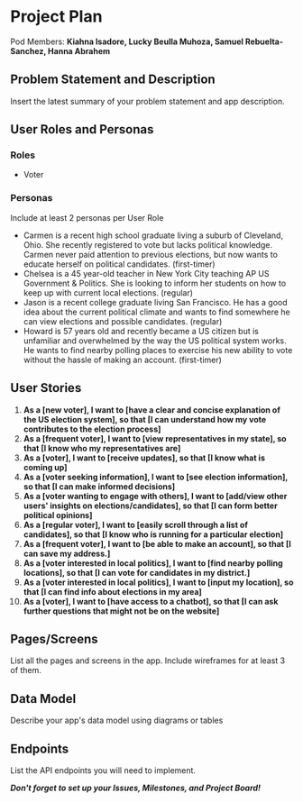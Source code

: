 # Project Plan

Pod Members: **Kiahna Isadore, Lucky Beulla Muhoza, Samuel Rebuelta-Sanchez, Hanna Abrahem**

## Problem Statement and Description

Insert the latest summary of your problem statement and app description.

## User Roles and Personas

### Roles

- Voter

### Personas

Include at least 2 personas per User Role

- Carmen is a recent high school graduate living a suburb of Cleveland, Ohio. She recently registered to vote but lacks political knowledge. Carmen never paid attention to previous elections, but now wants to educate herself on political candidates. (first-timer)
- Chelsea is a 45 year-old teacher in New York City teaching AP US Government & Politics. She is looking to inform her students on how to keep up with current local elections. (regular)
- Jason is a recent college graduate living San Francisco. He has a good idea about the current political climate and wants to find somewhere he can view elections and possible candidates. (regular)
- Howard is 57 years old and recently became a US citizen but is unfamiliar and overwhelmed by the way the US political system works. He wants to find nearby polling places to exercise his new ability to vote without the hassle of making an account. (first-timer)

## User Stories

1. **As a [new voter], I want to [have a clear and concise explanation of the US election system], so that [I can understand how my vote contributes to the election process]**
2. **As a [frequent voter], I want to [view representatives in my state], so that [I know who my representatives are]**
3. **As a [voter], I want to [receive updates], so that [I know what is coming up]**
4. **As a [voter seeking information], I want to [see election information], so that [I can make informed decisions]**
5. **As a [voter wanting to engage with others], I want to [add/view other users' insights on elections/candidates], so that [I can form better political opinions]**
6. **As a [regular voter], I want to [easily scroll through a list of candidates], so that [I know who is running for a particular election]**
7. **As a [frequent voter], I want to [be able to make an account], so that [I can save my address.]**
8. **As a [voter interested in local politics], I want to [find nearby polling locations], so that [I can vote for candidates in my district.]**
9. **As a [voter interested in local politics], I want to [input my location], so that [I can find info about elections in my area]**
10. **As a [voter], I want to [have access to a chatbot], so that [I can ask further questions that might not be on the website]**

## Pages/Screens

List all the pages and screens in the app. Include wireframes for at least 3 of them.

## Data Model

Describe your app's data model using diagrams or tables

## Endpoints

List the API endpoints you will need to implement.

***Don't forget to set up your Issues, Milestones, and Project Board!***
